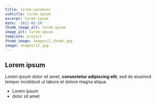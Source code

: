 ```yaml
---
title: lorem-ipsumvvv
subtitle: lorem-ipsum
excerpt: lorem-ipsum
date: '2021-01-24'
thumb_image_alt: lorem-ipsum
image_alt: lorem-ipsum
template: project
thumb_image: images/2_thumb.jpg
image: images/12.jpg
---
```

## Lorem ipsum

Lorem ipsum dolor sit amet, **consectetur adipiscing elit**, sed do eiusmod tempor incididunt ut labore et dolore magna aliqua.

- Lorem ipsum
- dolor sit amet